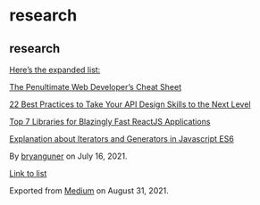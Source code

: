 # research

## research

[Here’s the expanded list:](https://medium.com/p/f1bbcd632fd0)

[The Penultimate Web Developer’s Cheat Sheet](https://medium.com/p/a02a423139a4)

[22 Best Practices to Take Your API Design Skills to the Next Level](https://medium.com/p/65569b200b9)

[Top 7 Libraries for Blazingly Fast ReactJS Applications](https://medium.com/p/c0069e87c8b7)

[Explanation about Iterators and Generators in Javascript ES6](https://medium.com/p/f7e669cbe96e)

By <a href="https://medium.com/@bryanguner" class="p-author h-card">bryanguner</a> on July 16, 2021.

[Link to list](https://medium.com/@bryanguner/list/e07ba726e9c0)

Exported from [Medium](https://medium.com) on August 31, 2021.
